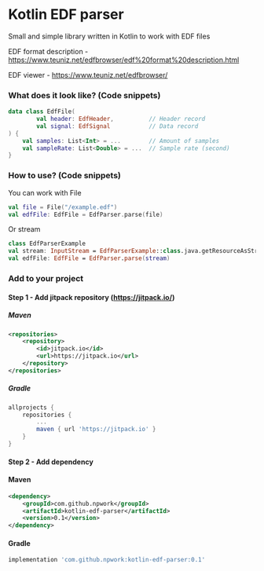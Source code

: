 # Kotlin EDF parser
Small and simple library written in Kotlin to work with EDF files

EDF format description - https://www.teuniz.net/edfbrowser/edf%20format%20description.html

EDF viewer - https://www.teuniz.net/edfbrowser/


### What does it look like? (Code snippets)
```kotlin
data class EdfFile(
        val header: EdfHeader,          // Header record
        val signal: EdfSignal           // Data record
) {
    val samples: List<Int> = ...        // Amount of samples        
    val sampleRate: List<Double> = ...  // Sample rate (second) 
}
```
### How to use? (Code snippets)
You can work with File 
```kotlin
val file = File("/example.edf")
val edfFile: EdfFile = EdfParser.parse(file)
```

Or stream 
```kotlin
class EdfParserExample
val stream: InputStream = EdfParserExample::class.java.getResourceAsStream("/example.edf")
val edfFile: EdfFile = EdfParser.parse(stream)
```


### Add to your project
#### Step 1 - Add jitpack repository (https://jitpack.io/)
##### Maven

```xml
<repositories>
    <repository>
        <id>jitpack.io</id>
        <url>https://jitpack.io</url>
    </repository>
</repositories>
```

##### Gradle
```groovy
allprojects {
    repositories {
        ...
        maven { url 'https://jitpack.io' }
    }
}

```
#### Step 2 - Add dependency
#### Maven
```xml
<dependency>
    <groupId>com.github.npwork</groupId>
    <artifactId>kotlin-edf-parser</artifactId>
    <version>0.1</version>
</dependency>
```

#### Gradle
```groovy
implementation 'com.github.npwork:kotlin-edf-parser:0.1'
```
